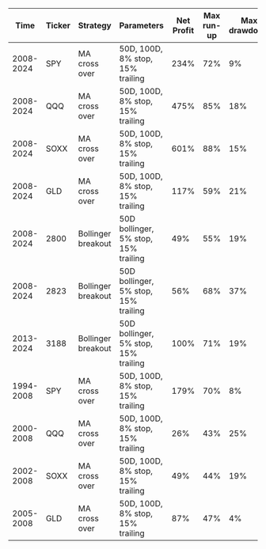 | Time      | Ticker | Strategy           | Parameters                           | Net Profit | Max run-up | Max drawdown | Profit factor | Trades | Winning trade percent | Largest winning trade | Largest losing trade |
|-----------|--------|--------------------|--------------------------------------|------------|------------|--------------|---------------|--------|-----------------------|-----------------------|----------------------|
| 2008-2024 | SPY    | MA cross over      | 50D, 100D, 8% stop, 15% trailing     | 234%       | 72%        | 9%           | 2563%         | 9      | 89%                   | 55%                   | 5%                   |
| 2008-2024 | QQQ    | MA cross over      | 50D, 100D, 8% stop, 15% trailing     | 475%       | 85%        | 18%          | 1406%         | 11     | 64%                   | 60%                   | 9%                   |
| 2008-2024 | SOXX   | MA cross over      | 50D, 100D, 8% stop, 15% trailing     | 601%       | 88%        | 15%          | 1532%         | 12     | 67%                   | 91%                   | 10%                  |
| 2008-2024 | GLD    | MA cross over      | 50D, 100D, 8% stop, 15% trailing     | 117%       | 59%        | 21%          | 285%          | 17     | 35%                   | 88%                   | 7%                   |
| 2008-2024 | 2800   | Bollinger breakout | 50D bollinger, 5% stop, 15% trailing | 49%        | 55%        | 19%          | 152%          | 27     | 44%                   | 46%                   | 6%                   |
| 2008-2024 | 2823   | Bollinger breakout | 50D bollinger, 5% stop, 15% trailing | 56%        | 68%        | 37%          | 149%          | 28     | 32%                   | 35%                   | 6%                   |
| 2013-2024 | 3188   | Bollinger breakout | 50D bollinger, 5% stop, 15% trailing | 100%       | 71%        | 19%          | 194%          | 19     | 26%                   | 106%                  | 7%                   |
| 1994-2008 | SPY    | MA cross over      | 50D, 100D, 8% stop, 15% trailing     | 179%       | 70%        | 8%           | 538%          | 12     | 58%                   | 105%                  | 7%                   |
| 2000-2008 | QQQ    | MA cross over      | 50D, 100D, 8% stop, 15% trailing     | 26%        | 43%        | 25%          | 192%          | 10     | 50%                   | 34%                   | 9%                   |
| 2002-2008 | SOXX   | MA cross over      | 50D, 100D, 8% stop, 15% trailing     | 49%        | 44%        | 19%          | 309%          | 5      | 60%                   | 53%                   | 9%                   |
| 2005-2008 | GLD    | MA cross over      | 50D, 100D, 8% stop, 15% trailing     | 87%        | 47%        | 4%           | N/A           | 2      | 100%                  | N/A                   | 24600%               |
